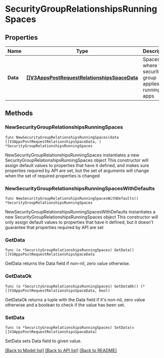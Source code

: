 # SecurityGroupRelationshipsRunningSpaces

## Properties

Name | Type | Description | Notes
------------ | ------------- | ------------- | -------------
**Data** | [**[]V3AppsPostRequestRelationshipsSpaceData**](V3AppsPostRequestRelationshipsSpaceData.md) | Spaces where this security group applies to running apps | 

## Methods

### NewSecurityGroupRelationshipsRunningSpaces

`func NewSecurityGroupRelationshipsRunningSpaces(data []V3AppsPostRequestRelationshipsSpaceData, ) *SecurityGroupRelationshipsRunningSpaces`

NewSecurityGroupRelationshipsRunningSpaces instantiates a new SecurityGroupRelationshipsRunningSpaces object
This constructor will assign default values to properties that have it defined,
and makes sure properties required by API are set, but the set of arguments
will change when the set of required properties is changed

### NewSecurityGroupRelationshipsRunningSpacesWithDefaults

`func NewSecurityGroupRelationshipsRunningSpacesWithDefaults() *SecurityGroupRelationshipsRunningSpaces`

NewSecurityGroupRelationshipsRunningSpacesWithDefaults instantiates a new SecurityGroupRelationshipsRunningSpaces object
This constructor will only assign default values to properties that have it defined,
but it doesn't guarantee that properties required by API are set

### GetData

`func (o *SecurityGroupRelationshipsRunningSpaces) GetData() []V3AppsPostRequestRelationshipsSpaceData`

GetData returns the Data field if non-nil, zero value otherwise.

### GetDataOk

`func (o *SecurityGroupRelationshipsRunningSpaces) GetDataOk() (*[]V3AppsPostRequestRelationshipsSpaceData, bool)`

GetDataOk returns a tuple with the Data field if it's non-nil, zero value otherwise
and a boolean to check if the value has been set.

### SetData

`func (o *SecurityGroupRelationshipsRunningSpaces) SetData(v []V3AppsPostRequestRelationshipsSpaceData)`

SetData sets Data field to given value.



[[Back to Model list]](../README.md#documentation-for-models) [[Back to API list]](../README.md#documentation-for-api-endpoints) [[Back to README]](../README.md)


